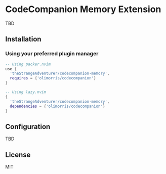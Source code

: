 # CodeCompanion Memory Extension
TBD
## Installation

### Using your preferred plugin manager

```lua
-- Using packer.nvim
use {
  'theStrangeAdventurer/codecompanion-memory',
  requires = {'olimorris/codecompanion'}
}

-- Using lazy.nvim
{
  'theStrangeAdventurer/codecompanion-memory',
  dependencies = {'olimorris/codecompanion'}
}
```

## Configuration
TBD

## License

MIT
